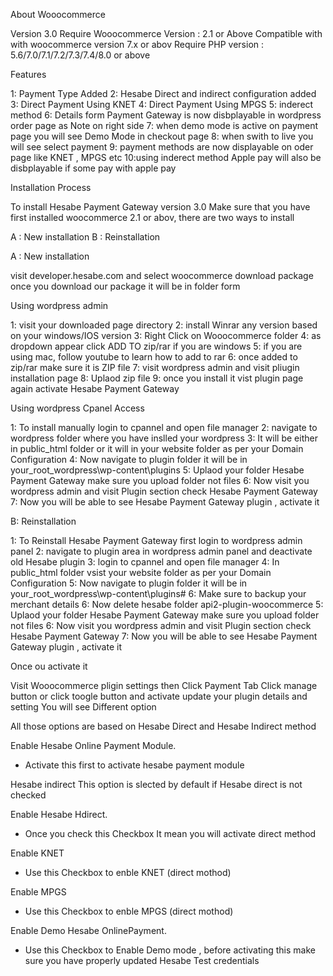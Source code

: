 About Wooocommerce 

Version 3.0
Require Wooocommerce Version : 2.1 or Above
Compatible with with woocommerce version 7.x or abov
Require PHP version : 5.6/7.0/7.1/7.2/7.3/7.4/8.0 or above

Features

1: Payment Type Added 
2: Hesabe Direct and indirect configuration added
3: Direct Payment Using KNET
4: Direct Payment Using MPGS
5: inderect method 
6: Details form Payment Gateway is now disbplayable in wordpress order page as Note on right side
7: when demo mode is active on payment page you will see Demo Mode in checkout page
8: when swith to live you will see select payment 
9: payment methods are now displayable on oder page like KNET , MPGS etc
10:using inderect method Apple pay will also be disbplayable if some pay with apple pay


Installation Process

To install Hesabe Payment Gateway version 3.0 Make sure that you have first installed woocommerce 2.1 or abov, there are two ways to install 

A : New installation
B : Reinstallation

A : New installation

visit developer.hesabe.com and select woocommerce download package once you download our package it will be in folder form

Using wordpress admin

1: visit your downloaded page directory 
2: install Winrar any version based on your windows/IOS version
3: Right Click on Wooocommerce folder 
4: as dropdown appear click ADD TO zip/rar if you are windows
5: if you are using mac, follow youtube to learn how to add to rar
6: once added to zip/rar make sure it is ZIP file
7: visit wordpress admin and visit pliugin installation page 
8: Uplaod zip file
9: once you install it vist plugin page again activate Hesabe Payment Gateway 

Using wordpress Cpanel Access

1: To install manually login to cpannel and open file manager
2: navigate to wordpress folder where you have inslled your wordpress 
3: It will be either in public_html folder or it will in your website folder as per your Domain Configuration
4: Now navigate to plugin folder it will be in your_root_wordpress\wp-content\plugins
5: Uplaod your folder Hesabe Payment Gateway make sure you upload folder not files 
6: Now visit you wordpress admin and visit Plugin section check Hesabe Payment Gateway 
7: Now you will be able to see Hesabe Payment Gateway plugin , activate it 

B: Reinstallation 

1: To Reinstall Hesabe Payment Gateway first login to wordpress admin panel
2: navigate to plugin area in wordpress admin panel and deactivate old Hesabe plugin
3: login to cpannel and open file manager
4: In public_html folder vsist your website folder as per your Domain Configuration
5: Now navigate to plugin folder it will be in your_root_wordpress\wp-content\plugins#
6: Make sure to backup your merchant details
6: Now delete hesabe folder api2-plugin-woocommerce
5: Uplaod your folder Hesabe Payment Gateway make sure you upload folder not files 
6: Now visit you wordpress admin and visit Plugin section check Hesabe Payment Gateway 
7: Now you will be able to see Hesabe Payment Gateway plugin , activate it 

Once ou activate it 

Visit Wooocommerce pligin settings then Click Payment Tab
Click manage button or click toogle button and activate update your plugin details and setting 
You will see Different option 

All those options are based on Hesabe Direct and Hesabe Indirect method 

Enable Hesabe Online Payment Module. 
* Activate this first to activate hesabe payment module 

Hesabe indirect
This option is slected by default if Hesabe direct is not checked

Enable Hesabe Hdirect.
* Once you check this Checkbox It mean you will activate direct method 

Enable KNET
* Use this Checkbox to enble KNET (direct mothod)

Enable MPGS
* Use this Checkbox to enble MPGS (direct mothod)

Enable Demo Hesabe OnlinePayment.
* Use this Checkbox to Enable Demo mode , before activating this make sure you have properly updated Hesabe Test credentials

